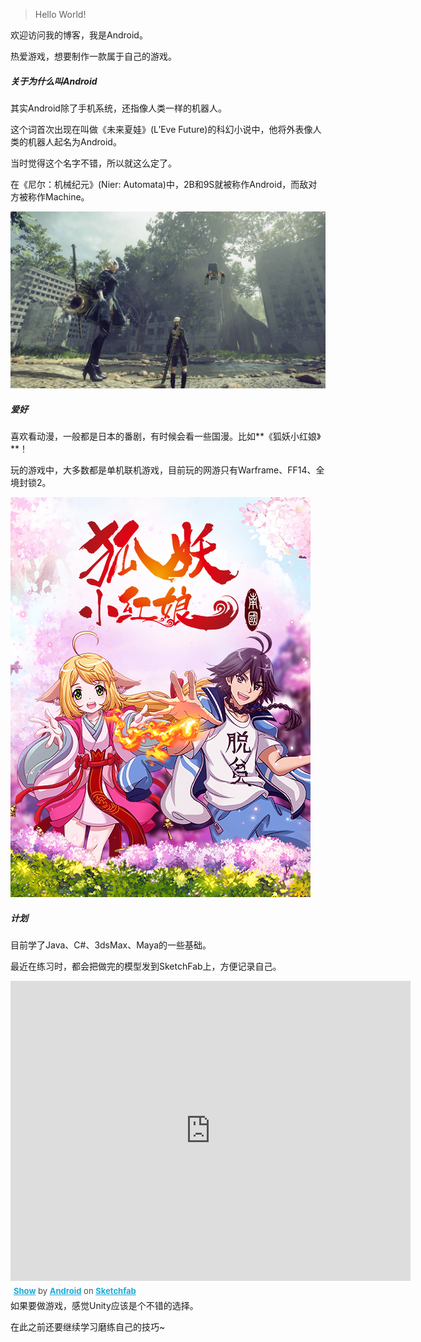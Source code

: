 > Hello World!

欢迎访问我的博客，我是Android。

热爱游戏，想要制作一款属于自己的游戏。



##### 关于为什么叫Android

其实Android除了手机系统，还指像人类一样的机器人。

这个词首次出现在叫做《未来夏娃》(L’Eve Future)的科幻小说中，他将外表像人类的机器人起名为Android。

当时觉得这个名字不错，所以就这么定了。

在《尼尔：机械纪元》(Nier: Automata)中，2B和9S就被称作Android，而敌对方被称作Machine。

![NieR](/img/about/NieR.jpg)



##### 爱好

喜欢看动漫，一般都是日本的番剧，有时候会看一些国漫。比如**《狐妖小红娘》**！

玩的游戏中，大多数都是单机联机游戏，目前玩的网游只有Warframe、FF14、全境封锁2。

![狐妖小红娘](/img/about/狐妖小红娘.jpg)



##### 计划

目前学了Java、C#、3dsMax、Maya的一些基础。

最近在练习时，都会把做完的模型发到SketchFab上，方便记录自己。
<iframe width="640" height="480" src="https://sketchfab.com/playlists/embed?autostart=1&amp;collection=32228d31e5ff44aabd64707e68f88566" frameborder="0" allow="autoplay; fullscreen; vr" mozallowfullscreen="true" webkitallowfullscreen="true"></iframe>

<p style="font-size: 13px; font-weight: normal; margin: 5px; color: #4A4A4A;">
    <a href="https://sketchfab.com/Android_KitKat/collections/show?utm_source=website&utm_medium=embed&utm_campaign=share-popup" target="_blank" style="font-weight: bold; color: #1CAAD9;">Show</a>
    by <a href="https://sketchfab.com/Android_KitKat?utm_source=website&utm_medium=embed&utm_campaign=share-popup" target="_blank" style="font-weight: bold; color: #1CAAD9;">Android</a>
    on <a href="https://sketchfab.com?utm_source=website&utm_medium=embed&utm_campaign=share-popup" target="_blank" style="font-weight: bold; color: #1CAAD9;">Sketchfab</a>
</p>
如果要做游戏，感觉Unity应该是个不错的选择。

在此之前还要继续学习磨练自己的技巧~